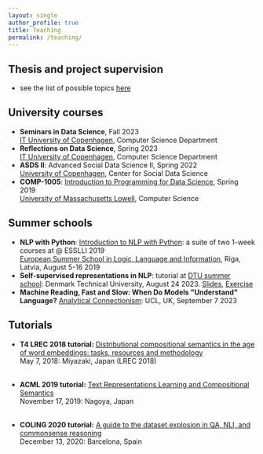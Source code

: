 ```yaml
---
layout: single
author_profile: true
title: Teaching
permalink: /teaching/
---
```


## Thesis and project supervision

- see the list of possible topics [here](/supervision)

## University courses

* **Seminars in Data Science**, Fall 2023 <br/> [IT University of Copenhagen](https://learnit.itu.dk/local/coursebase/view.php?ciid=1272), Computer Science Department
* **Reflections on Data Science**, Spring 2023 <br/> [IT University of Copenhagen](https://learnit.itu.dk/local/coursebase/view.php?s=ft&view=public&ciid=1127), Computer Science Department
* **ASDS II**: Advanced Social Data Science II, Spring 2022 <br/> [University of Copenhagen](https://kurser.ku.dk/course/ASDK20006U), Center for Social Data Science
* **COMP-1005**: [Introduction to Programming for Data Science](https://sites.google.com/view/comp1005-spring2019), Spring 2019 <br/> [University of Massachusetts Lowell](https://www.uml.edu/catalog/courses/COMP/1005), Computer Science 

## Summer schools

* **NLP with Python**: [Introduction to NLP with Python](https://sites.google.com/view/esslli2019-nlp): a suite of two 1-week courses at  @ ESSLLI 2019 <br/> [European Summer School in Logic, Language and Information](http://esslli2019.folli.info/programme/week-1/), Riga, Latvia, August 5-16 2019
* **Self-supervised representations in NLP**: tutorial at [DTU summer school](www2.imm.dtu.dk/courses/02901/): Denmark Technical University, August 24 2023. [Slides](https://u.pcloud.link/publink/show?code=XZUXKaVZcFzRfRi3dQYreNG1PdJTnf7B2kUk), [Exercise](https://colab.research.google.com/drive/1Fia263yMPSKyoZ3eg8eDW4lAZVARNtpr?usp=sharing)
* **Machine Reading, Fast and Slow: When Do Models "Understand" Language?** [Analytical Connectionism](https://www.ucl.ac.uk/gatsby/analytical-connectionism-2023): UCL, UK, September 7 2023

## Tutorials

* **T4 LREC 2018 tutorial:** [Distributional compositional semantics in the age of word embeddings: tasks, resources and methodology](http://text-machine.cs.uml.edu/lrec2018_t4/index.html) <br/> May 7, 2018: Miyazaki, Japan (LREC 2018) </p> <br/>
* **ACML 2019 tutorial:** [Text Representations Learning and Compositional Semantics](http://www.acml-conf.org/2019/tutorials/) <br/> November 17, 2019: Nagoya, Japan</p> <br/>
* **COLING 2020 tutorial:** [A guide to the dataset explosion in QA, NLI, and commonsense reasoning](https://coling2020.org/pages/tutorials) <br/> December 13, 2020: Barcelona, Spain</p>             